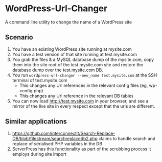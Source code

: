 WordPress-Url-Changer
=====================

A command line utility to change the name of a WordPress site 

Scenario
--------

1. You have an existing WordPress site running at mysite.com
1. You have a test version of that site running at test.mysite.com
1. You grab the files & a MySQL database dump of the mysite.com, 
copy them into the site root of the test.mysite.com site and restore the database dump over the test.mysite.com DB.
1. You run ```wordpress-url-changer --new_name test.mysite.com``` at the SSH terminal of test.mysite.com
    * This changes any Url references in the relevant config files (eg, wp-config.php)
    * This changes any Url reference in the relevant DB tables
1. You can now load http://test.mysite.com in your browser, and see a mirror of the live site in every respect except that the urls are different.

Similar applications
--------------------
1. https://github.com/interconnectit/Search-Replace-DB/blob/filestream/searchreplacedb2.php claims to handle search and replace of serialised PHP variables in the DB
1. ServerPress has this functionality as part of the scrubbing process it employs during site import
